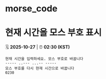 # morse_code
# 현재 시간을 모스 부호 표시
<!-- MORSE_TIME_START -->
🗓️ **2025-10-27** | ⏰ **02:30 (KST)**

```
현재 시간을 입력하세요. 모스 부호로 바꿉니다
----- ..--- ...-- -----
모스 부호를 다시 현재 시간으로 바꿉니다
0230
```
<!-- MORSE_TIME_END -->
